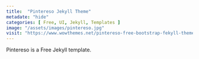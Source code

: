 ```yaml
---
title:  "Pintereso Jekyll Theme"
metadate: "hide"
categories: [ Free, UI, Jekyll, Templates ]
image: "/assets/images/pintereso.jpg"
visit: "https://www.wowthemes.net/pintereso-free-bootstrap-fekyll-theme/"
---
```

Pintereso is a Free Jekyll template.
